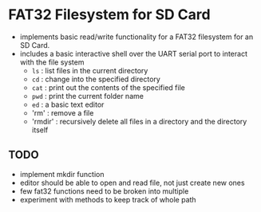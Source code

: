 # FAT32 Filesystem for SD Card

* implements basic read/write functionality for a FAT32 filesystem for an SD Card.
* includes a basic interactive shell over the UART serial port to interact with the file system
	- `ls` : list files in the current directory
	- `cd` : change into the specified directory
	- `cat` : print out the contents of the specified file
	- `pwd` : print the current folder name
	- `ed` : a basic text editor
	- 'rm' : remove a file
	- 'rmdir' : recursively delete all files in a directory and the directory itself

## TODO
* implement mkdir function
* editor should be able to open and read file, not just create new ones
* few fat32 functions need to be broken into multiple
* experiment with methods to keep track of whole path
